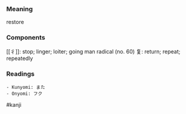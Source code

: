 ### Meaning

restore

### Components

[[彳]]: stop; linger; loiter; going man radical (no. 60) 复: return; repeat; repeatedly

### Readings

```
- Kunyomi: また
- Onyomi: フク
```

#kanji